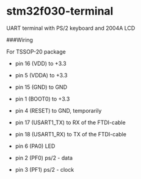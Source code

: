 # stm32f030-terminal

UART terminal with PS/2 keyboard and 2004A LCD

###Wiring

For TSSOP-20 package

- pin 16 (VDD) to +3.3
- pin 5  (VDDA) to +3.3
- pin 15 (GND) to GND
- pin 1  (BOOT0) to +3.3
- pin 4  (RESET) to GND, temporarily
- pin 17  (USART1_TX) to RX of the FTDI-cable
- pin 18  (USART1_RX) to TX of the FTDI-cable

- pin 6 (PA0) LED
- pin 2 (PF0) ps/2 - data
- pin 3 (PF1) ps/2 - clock

